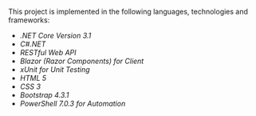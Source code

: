 <p>
	This project is implemented in the following languages, technologies and frameworks:
</p>

<ul>
	<li><em>.NET Core Version 3.1</em></li>
	<li><em>C#.NET</em></li>
	<li><em>RESTful Web API</em></li>
	<li><em>Blazor (Razor Components) for Client</em></li>
	<li><em>xUnit for Unit Testing</em></li>
	<li><em>HTML 5</em></li>
	<li><em>CSS 3</em></li>
	<li><em>Bootstrap 4.3.1</em></li>
	<li><em>PowerShell 7.0.3 for Automation</em></li>
</ul>
